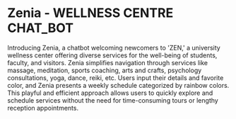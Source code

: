 # Zenia - WELLNESS CENTRE CHAT_BOT
Introducing Zenia, a chatbot welcoming newcomers to 'ZEN,' a university wellness center offering diverse services for the well-being of students, faculty, and visitors. 
Zenia simplifies navigation through services like massage, meditation, sports coaching, arts and crafts, psychology consultations, yoga, dance, reiki, etc. 
Users input their details and favorite color, and Zenia presents a weekly schedule categorized by rainbow colors. 
This playful and efficient approach allows users to quickly explore and schedule services without the need for time-consuming tours or lengthy reception appointments.

